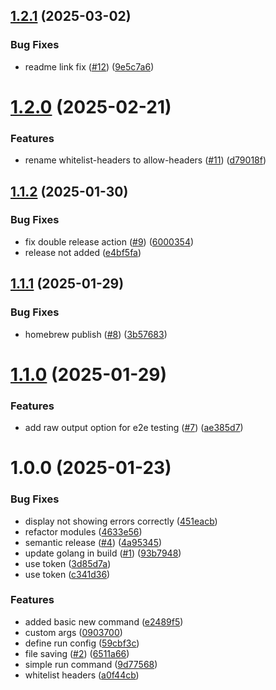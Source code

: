 ## [1.2.1](https://github.com/hadlow/sendex/compare/v1.2.0...v1.2.1) (2025-03-02)


### Bug Fixes

* readme link fix ([#12](https://github.com/hadlow/sendex/issues/12)) ([9e5c7a6](https://github.com/hadlow/sendex/commit/9e5c7a600c0a81322b7c814ae4f5d4f05adcb060))

# [1.2.0](https://github.com/hadlow/sendex/compare/v1.1.2...v1.2.0) (2025-02-21)


### Features

* rename whitelist-headers to allow-headers ([#11](https://github.com/hadlow/sendex/issues/11)) ([d79018f](https://github.com/hadlow/sendex/commit/d79018f488156491f1973252c58b2e9c73c4e3b5))

## [1.1.2](https://github.com/hadlow/sendex/compare/v1.1.1...v1.1.2) (2025-01-30)


### Bug Fixes

* fix double release action ([#9](https://github.com/hadlow/sendex/issues/9)) ([6000354](https://github.com/hadlow/sendex/commit/6000354a2b0da90ad714036a8243b0af7ac2745a))
* release not added ([e4bf5fa](https://github.com/hadlow/sendex/commit/e4bf5fab0603065a8561b5755290fd5ba71204d7))

## [1.1.1](https://github.com/hadlow/sendex/compare/v1.1.0...v1.1.1) (2025-01-29)


### Bug Fixes

* homebrew publish ([#8](https://github.com/hadlow/sendex/issues/8)) ([3b57683](https://github.com/hadlow/sendex/commit/3b57683f3a3ada3809fba77927c31ce5162c04b6))

# [1.1.0](https://github.com/hadlow/sendex/compare/v1.0.0...v1.1.0) (2025-01-29)


### Features

* add raw output option for e2e testing ([#7](https://github.com/hadlow/sendex/issues/7)) ([ae385d7](https://github.com/hadlow/sendex/commit/ae385d79b34c78af35c41cd07c123e7c6d249754))

# 1.0.0 (2025-01-23)


### Bug Fixes

* display not showing errors correctly ([451eacb](https://github.com/hadlow/sendex/commit/451eacb4a8d03e7247d5d1b0dbd3da5561d0f8b1))
* refactor modules ([4633e56](https://github.com/hadlow/sendex/commit/4633e56bbb013c8935dea544fcf58dcc39eb7792))
* semantic release ([#4](https://github.com/hadlow/sendex/issues/4)) ([4a95345](https://github.com/hadlow/sendex/commit/4a953459758359ec3cd9fa1b8d7d0415536d7360))
* update golang in build ([#1](https://github.com/hadlow/sendex/issues/1)) ([93b7948](https://github.com/hadlow/sendex/commit/93b7948f4533e900365534d6dec220b015b538ce))
* use token ([3d85d7a](https://github.com/hadlow/sendex/commit/3d85d7ab96ce1fe7e895e20cc53211dbdc593159))
* use token ([c341d36](https://github.com/hadlow/sendex/commit/c341d3663268e21c3557a6c7eeee15e14b3f441b))


### Features

* added basic new command ([e2489f5](https://github.com/hadlow/sendex/commit/e2489f54964cf01c3e2a0d23b472a7214eb2f9b3))
* custom args ([0903700](https://github.com/hadlow/sendex/commit/09037001abed6205fbb090cd51dcd173dd5d8e0c))
* define run config ([59cbf3c](https://github.com/hadlow/sendex/commit/59cbf3c65e1a6eb886cc8bebaaf59f1e6b1897bc))
* file saving ([#2](https://github.com/hadlow/sendex/issues/2)) ([6511a66](https://github.com/hadlow/sendex/commit/6511a66b16cbc86769834879903b6b37fe9c7ed3))
* simple run command ([9d77568](https://github.com/hadlow/sendex/commit/9d77568927a7e1b784c7d4c3b9f90876aa44fc81))
* whitelist headers ([a0f44cb](https://github.com/hadlow/sendex/commit/a0f44cb2aa78479f0d5950f66dce79cc3988c8fb))
